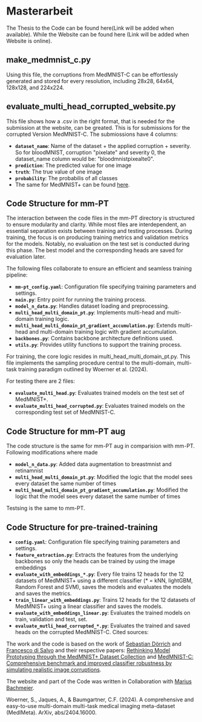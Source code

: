 # Masterarbeit
The Thesis to the Code can be found here(Link will be added when available). While the Website can be found here (Link will be added when Website is online). 
## make_medmnist_c.py
Using this file, the corruptions from MedMNIST-C can be effortlessly generated and stored for every resolution, including 28x28, 64x64, 128x128, and 224x224.
## evaluate_multi_head_corrupted_website.py
This file shows how a .csv in the right format, that is needed for the submission at the website, can be greated. This is for submissions for the corrupted Version MedMNIST-C.
The submiossions have 4 columns: 
- **`dataset_name`**: Name of the dataset + the applied corruption + severity. So for bloodMNIST, corruption "pixelate" and severity 0, the dataset_name column would be: "bloodmnistpixealte0".
- **`prediction`**: The predicted value for one image
- **`truth`**: The true value of one image
- **`probability`**: The probabilis of all classes
- 
  The same for MedMNIST+ can be found [here](https://github.com/mariusbachmeier/Bachelor-Thesis/blob/main/model-training/test.py).

## Code Structure for mm-PT
The interaction between the code files in the mm-PT directory is structured to ensure modularity and clarity. While most files are interdependent, an essential separation exists between training and testing processes. During training, the focus is on producing training metrics and validation metrics for the models. Notably, no evaluation on the test set is conducted during this phase. The best model and the corresponding heads are saved for evaluation later.

The following files collaborate to ensure an efficient and seamless training pipeline:
- **`mm-pt_config.yaml`**: Configuration file specifying training parameters and settings.  
- **`main.py`**: Entry point for running the training process.  
- **`model_n_data.py`**: Handles dataset loading and preprocessing.  
- **`multi_head_multi_domain_pt.py`**: Implements multi-head and multi-domain training logic.  
- **`multi_head_multi_domain_pt_gradient_accumulation.py`**: Extends multi-head and multi-domain training logic with gradient accumulation.  
- **`backbones.py`**: Contains backbone architecture definitions used.  
- **`utils.py`**: Provides utility functions to support the training process.

For training, the core logic resides in multi_head_multi_domain_pt.py. This file implements the sampling procedure central to the multi-domain, multi-task training paradigm outlined by Woerner et al. (2024).

For testing there are 2 files: 
- **`evaluate_multi_head.py`**: Evaluates trained models on the test set of MedMNIST+.  
- **`evaluate_multi_head_corrupted.py`**: Evaluates trained models on the corresponding test set of MedMNIST-C.

## Code Structure for mm-PT aug
The code structure is the same for mm-PT aug in comparision with mm-PT. Following modifications where made

- **`model_n_data.py`**: Added data augmentation to breastmnist and retinamnist
- **`multi_head_multi_domain_pt.py`**: Modified the logic that the model sees every dataset the same number of times
- **`multi_head_multi_domain_pt_gradient_accumulation.py`**: Modified the logic that the model sees every dataset the same number of times

Testsing is the same to mm-PT.

## Code Structure for pre-trained-training
- **`config.yaml`**: Configuration file specifying training parameters and settings.  
- **`feature_extraction.py`**: Extracts the features from the underlying backbones so only the heads can be trained by using the image embeddings
- **`evaluate_with_embeddings_*.py`**: Every file trains 12 heads for the 12 datasets of MedMNIST+ using a different classifier (* = kNN,  lightGBM, Random Forest and SVM), saves the models and evaluates the models and saves the metrics.
- **`train_linear_with_embeddings.py`**: Trains 12 heads for the 12 datasets of MedMNIST+ using a linear classifier and saves the models.
- **`evaluate_with_embeddings_linear.py`**: Evaluates the trained models on train, validation and test, set.
- **`evaluate_mutli_head_corrupted_*.py`**: Evaluates the trained and saved heads on the corrupted MedMNIST-C.
Cited sources:


The work and the code is based on the work of [Sebastian Dörrich](https://github.com/sdoerrich97/rethinking-model-prototyping-MedMNISTPlus) and [Francesco di Salvo](https://github.com/francescodisalvo05/medmnistc-api) and their respective papers: [Rethinking Model Prototyping through the MedMNIST+ Dataset Collection](https://arxiv.org/abs/2404.15786) and [MedMNIST-C: Comprehensive benchmark and improved classifier robustness by simulating realistic image corruptions](https://arxiv.org/abs/2406.17536).

The website and part of the Code was written in Collaboration with [Marius Bachmeier](https://github.com/mariusbachmeier/Bachelor-Thesis).

Woerner, S., Jaques, A., & Baumgartner, C.F. (2024). A comprehensive and easy-to-use multi-domain multi-task medical imaging meta-dataset (MedIMeta). ArXiv, abs/2404.16000.


